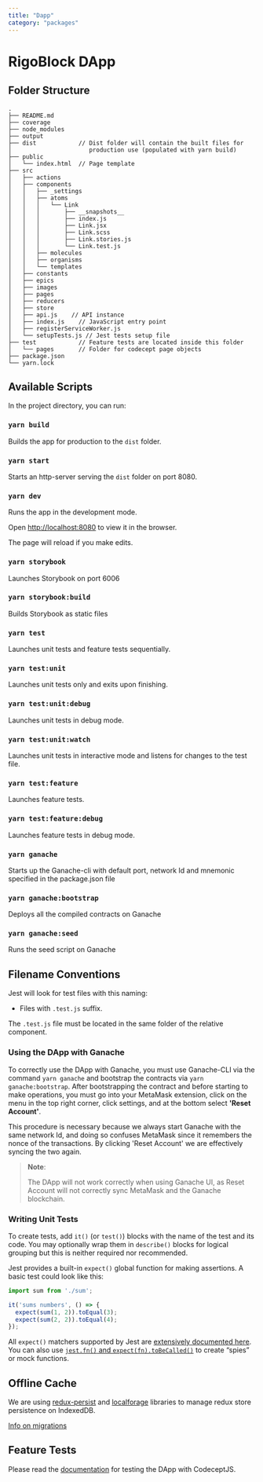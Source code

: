 ```yaml
---
title: "Dapp"
category: "packages"
---
```


# RigoBlock DApp

## Folder Structure

```
.
├── README.md
├── coverage
├── node_modules
├── output
├── dist            // Dist folder will contain the built files for
│                      production use (populated with yarn build)
├── public
│   └── index.html  // Page template
├── src
│   ├── actions
│   ├── components
│   │   ├── _settings
│   │   ├── atoms
│   │   │   └── Link
│   │   │       ├── __snapshots__
│   │   │       ├── index.js
│   │   │       ├── Link.jsx
│   │   │       ├── Link.scss
│   │   │       ├── Link.stories.js
│   │   │       └── Link.test.js
│   │   ├── molecules
│   │   ├── organisms
│   │   └── templates
│   ├── constants
│   ├── epics
│   ├── images
│   ├── pages
│   ├── reducers
│   ├── store
│   ├── api.js    // API instance
│   ├── index.js    // JavaScript entry point
│   ├── registerServiceWorker.js
│   └── setupTests.js // Jest tests setup file
├── test            // Feature tests are located inside this folder
│   └── pages       // Folder for codecept page objects
├── package.json
└── yarn.lock
```
## Available Scripts

In the project directory, you can run:

### `yarn build`
Builds the app for production to the `dist` folder.
### `yarn start`
Starts an http-server serving the `dist` folder on port 8080.
### `yarn dev`
Runs the app in the development mode.

Open [http://localhost:8080](http://localhost:8080) to view it in the browser.

The page will reload if you make edits.

### `yarn storybook`
Launches Storybook on port 6006
### `yarn storybook:build`
Builds Storybook as static files
### `yarn test`
Launches unit tests and feature tests sequentially.
### `yarn test:unit`
Launches unit tests only and exits upon finishing.
### `yarn test:unit:debug`
Launches unit tests in debug mode.
### `yarn test:unit:watch`
Launches unit tests in interactive mode and listens for changes to the test file.
### `yarn test:feature`
Launches feature tests.
### `yarn test:feature:debug`
Launches feature tests in debug mode.
### `yarn ganache`
Starts up the Ganache-cli with default port, network Id and mnemonic specified in the package.json file
### `yarn ganache:bootstrap`
Deploys all the compiled contracts on Ganache
### `yarn ganache:seed`
Runs the seed script on Ganache
## Filename Conventions

Jest will look for test files with this naming:

* Files with `.test.js` suffix.

The `.test.js` file must be located in the same folder of the relative component.

### Using the DApp with Ganache

To correctly use the DApp with Ganache, you must use Ganache-CLI via the command `yarn ganache` and bootstrap the contracts via `yarn ganache:bootstrap`. After bootstrapping the contract and before starting to make operations, you must go into your MetaMask extension, click on the menu in the top right corner, click settings, and at the bottom select **'Reset Account'**.

This procedure is necessary because we always start Ganache with the same network Id, and doing so confuses MetaMask since it remembers the nonce of the transactions. By clicking 'Reset Account' we are effectively syncing the two again.

> **Note**:
>
> The DApp will not work correctly when using Ganache UI, as Reset Account will not correctly sync MetaMask and the Ganache blockchain.

### Writing Unit Tests

To create tests, add `it()` (or `test()`) blocks with the name of the test and its code. You may optionally wrap them in `describe()` blocks for logical grouping but this is neither required nor recommended.

Jest provides a built-in `expect()` global function for making assertions. A basic test could look like this:

```js
import sum from './sum';

it('sums numbers', () => {
  expect(sum(1, 2)).toEqual(3);
  expect(sum(2, 2)).toEqual(4);
});
```

All `expect()` matchers supported by Jest are [extensively documented here](https://facebook.github.io/jest/docs/en/expect.html#content).
You can also use [`jest.fn()` and `expect(fn).toBeCalled()`](https://facebook.github.io/jest/docs/en/expect.html#tohavebeencalled) to create “spies” or mock functions.

## Offline Cache

We are using [redux-persist](https://github.com/rt2zz/redux-persist) and [localforage](https://github.com/localForage/localForage) libraries to manage redux store persistence on IndexedDB.

[Info on migrations](docs/MIGRATIONS)

## Feature Tests

Please read the [documentation](docs/FEATURE_TESTS) for testing the DApp with CodeceptJS.
